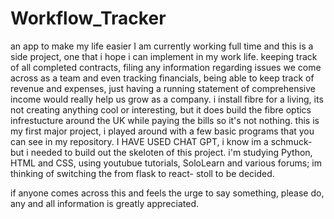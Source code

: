 # Workflow_Tracker
an app to make my life easier
I am currently working full time and this is a side project, one that i hope i can implement in my work life.
keeping track of all completed contracts, filing any information regarding issues we come across as a team and even tracking financials, 
being able to keep track of revenue and expenses, just having a running statement of comprehensive income would really help us grow as a company.
i install fibre for a living, its not creating anything cool or interesting, but it does build the fibre optics infrestucture around the UK while paying the bills so it's not nothing.
this is my first major project, i played around with a few basic programs that you can see in my repository.
I HAVE USED CHAT GPT, i know im a schmuck- but i needed to build out the skeloten of this project.
i'm studying Python, HTML and CSS, using youtubue tutorials, SoloLearn and various forums; im thinking of switching the from flask to react- stoll to be decided.

if anyone comes across this and feels the urge to say something, please do, any and all information is greatly appreciated.
